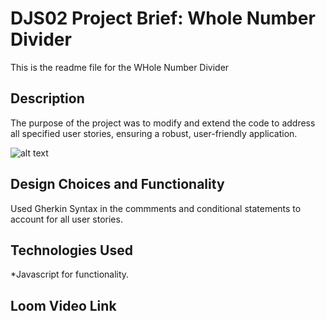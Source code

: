 # DJS02 Project Brief: Whole Number Divider

This is the readme file for the WHole Number Divider

## Description

The purpose of the project was to modify and extend the code to address all specified user stories, ensuring a robust, user-friendly application.

![alt text](image.png)

## Design Choices and Functionality

Used Gherkin Syntax in the commments and conditional statements to account for all user stories.

## Technologies Used

\*Javascript for functionality.

## Loom Video Link
